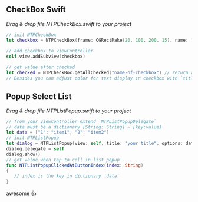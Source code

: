 ## CheckBox Swift
*Drag & drop file NTPCheckBox.swift to your project*

```swift
// init NTPCheckBox
let checkbox = NTPCheckBox(frame: CGRectMake(20, 100, 200, 15), name: "name-of-checkbox", text: "text display for check box", value: "1", checked: true)
   
// add checkbox to viewController
self.view.addSubview(checkbox)

// get value after checked
let checked = NTPCheckBox.getAllChecked("name-of-checkbox") // return array value
// Besides you can adjust color for text display in checkbox with `titleColor` in step init NTPCheckBox

```

## Popup Select List
*Drag & drop file NTPListPopup.swift to your project*

```swift
// from your viewController extend `NTPListPopupDelegate`
// data must be a dictionary [String: String] ~ [key:value]
let data = ["1": "item1", "2": "item2"]
// init NTPListPopup
let dialog = NTPListPopup(view: self, title: "your title", options: data)
dialog.delegate = self
dialog.show()
// get value when tap to cell in list popup
func NTPListPopupClickedAtButtonIndex(index: String)
{
   // index is the key in dictionary `data`
}
```
awesome :+1:
